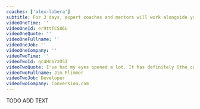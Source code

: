 ```yaml
---
coaches: ['alex-lobera']
subtitle: For 3 days, expert coaches and mentors will work alongside you in Hong Kong on real-world React problems so you return to work as a Senior React developer
videoOneTime: ''
videoOneId: er9ttTCS86U
videoOneQuote: ''
videoOneFullname: ''
videoOneJob: ''
videoOneCompany: ''
videoTwoTime: ''
videoTwoId: gc4Hnb7zD5I
videoTwoQuote: I've had my eyes opened a lot. It has definitely [the course] changed the way how I'm gonna approach things... The coaches here helped us to learn 'why' more than, just learn it
videoTwoFullname: Jim Plimmer
videoTwoJob: Developer
videoTwoCompany: Conversion.com
---
```


TODO ADD TEXT
